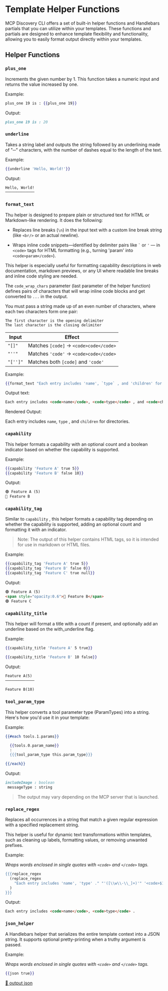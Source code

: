 # Template Helper Functions

MCP Discovery CLI offers a set of built-in helper functions and Handlebars partials that you can utilize within your templates. These functions and partials are designed to enhance template flexibility and functionality, allowing you to easily format output directly within your templates.

## Helper Functions

### `plus_one`

Increments the given number by 1. This function takes a numeric input and returns the value increased by one.

Example:

```hbs
plus_one 19 is : {{plus_one 19}}
```

Output:

```md
plus_one 19 is : 20
```

### `underline`

Takes a string label and outputs the string followed by an underlining made of "─" characters, with the number of dashes equal to the length of the text.

Example:

```hbs
{{underline 'Hello, World!'}}
```

Output:

```md
Hello, World!
─────────────
```

### `format_text`

Thu helper is designed to prepare plain or structured text for HTML or Markdown-like rendering. It does the following:

- Replaces line breaks (`\n`) in the input text with a custom line break string (like `<br/>` or an actual newline).

- Wraps inline code snippets—identified by delimiter pairs like <code>\`</code> or `'` — in `<code>` tags for HTML formatting (e.g., turning 'param' into `<code>param</code>`).

This helper is especially useful for formatting capability descriptions in web documentation, markdown previews, or any UI where readable line breaks and inline code styling are needed.

The `code_wrap_chars` parameter (last parameter of the helper function) defines pairs of characters that will wrap inline code blocks and get converted to <code>...</code> in the output.

You must pass a string made up of an even number of characters, where each two characters form one pair:

    The first character is the opening delimiter
    The last character is the closing delimiter

| Input    | Effect                                 |
| -------- | -------------------------------------- |
| `"[]"`   | Matches `[code]` → `<code>code</code>` |
| `"''"`   | Matches `'code'` → `<code>code</code>` |
| `"['']"` | Matches both `[code]` and `'code'`     |

Example:

```hbs
{{format_text "Each entry includes 'name', `type` , and 'children' for directories." "<br>" "'``'" }}
```

Output text:

```md
Each entry includes <code>name</code>, <code>type</code> , and <code>children</code> for directories.
```

Rendered Output:

Each entry includes <code>name</code>, <code>type</code> , and <code>children</code> for directories.

### `capability`

This helper formats a capability with an optional count and a boolean indicator based on whether the capability is supported.

Example:

```hbs
{{capability 'Feature A' true 5}}
{{capability 'Feature B' false 10}}
```

Output:

```md
🟢 Feature A (5)
🔴 Feature B
```

### `capability_tag`

Similar to `capability` , this helper formats a capability tag depending on whether the capability is supported, adding an optional count and formatting it with an indicator.

> Note: The output of this helper contains HTML tags, so it is intended for use in markdown or HTML files.

Example:

```hbs
{{capability_tag 'Feature A' true 5}}
{{capability_tag 'Feature B' false 0}}
{{capability_tag 'Feature C' true null}}
```

Output:

```md
🟢 Feature A (5)
<span style="opacity:0.6">🔴 Feature B</span>
🟢 Feature C
```

### `capability_title`

This helper will format a title with a count if present, and optionally add an underline based on the with_underline flag.

Example:

```hbs
{{capability_title 'Feature A' 5 true}}

{{capability_title 'Feature B' 10 false}}
```

Output:

```md
Feature A(5)
─────────────

Feature B(10)
```

### `tool_param_type`

This helper converts a tool parameter type (ParamTypes) into a string. Here's how you'd use it in your template:

Example:

```hbs
{{#each tools.1.params}}

  {{tools.0.param_name}}
  :
  {{{tool_param_type this.param_type}}}

{{/each}}
```

Output:

```md
includeImage : boolean  
 messageType : string
```

> The output may vary depending on the MCP server that is launched.

### `replace_regex`

Replaces all occurrences in a string that match a given regular expression with a specified replacement string.

This helper is useful for dynamic text transformations within templates, such as cleaning up labels, formatting values, or removing unwanted prefixes.

Example:

_Wraps words enclosed in single quotes with `<code>` and `</code>` tags._

```hbs
{{{replace_regex
  (replace_regex
    "Each entry includes 'name', 'type' ." "'([\\w\\-\\_]+)'" '<code>$1</code>'
  )
}}}
```

Output:

```md
Each entry includes <code>name</code>, <code>type</code> .
```

### `json_helper`

A Handlebars helper that serializes the entire template context into a JSON string. It supports optional pretty-printing when a truthy argument is passed.

Example:

_Wraps words enclosed in single quotes with `<code>` and `</code>` tags._

```hbs
{{json true}}
```

<a href="examples/json.txt" target="_blank"> 📎 output json</a>

